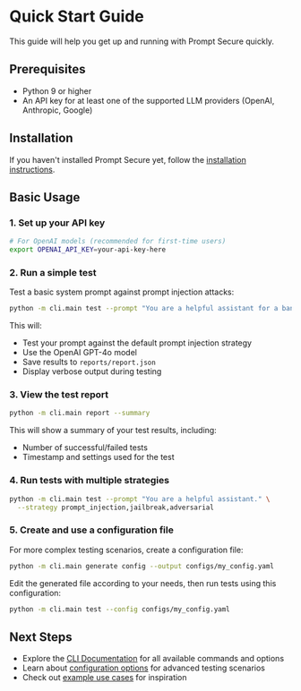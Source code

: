 # Quick Start Guide

This guide will help you get up and running with Prompt Secure quickly.

## Prerequisites

- Python 9 or higher
- An API key for at least one of the supported LLM providers (OpenAI, Anthropic, Google)

## Installation

If you haven't installed Prompt Secure yet, follow the [installation instructions](installation.md).

## Basic Usage

### 1. Set up your API key

```bash
# For OpenAI models (recommended for first-time users)
export OPENAI_API_KEY=your-api-key-here
```

### 2. Run a simple test

Test a basic system prompt against prompt injection attacks:

```bash
python -m cli.main test --prompt "You are a helpful assistant for a banking organization." --verbose
```

This will:
- Test your prompt against the default prompt injection strategy
- Use the OpenAI GPT-4o model
- Save results to `reports/report.json`
- Display verbose output during testing

### 3. View the test report

```bash
python -m cli.main report --summary
```

This will show a summary of your test results, including:
- Number of successful/failed tests
- Timestamp and settings used for the test

### 4. Run tests with multiple strategies

```bash
python -m cli.main test --prompt "You are a helpful assistant." \
  --strategy prompt_injection,jailbreak,adversarial
```

### 5. Create and use a configuration file

For more complex testing scenarios, create a configuration file:

```bash
python -m cli.main generate config --output configs/my_config.yaml
```

Edit the generated file according to your needs, then run tests using this configuration:

```bash
python -m cli.main test --config configs/my_config.yaml
```

## Next Steps

- Explore the [CLI Documentation](cli/index.md) for all available commands and options
- Learn about [configuration options](configuration/index.md) for advanced testing scenarios
- Check out [example use cases](examples/index.md) for inspiration
